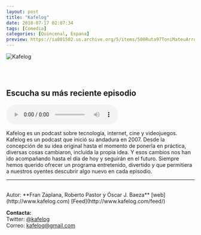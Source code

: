```yaml
---
layout: post
title: "Kafelog"
date: 2018-07-17 02:07:34
tags: [Comedia]
categories: [Quincenal, Espana]
preview: https://ia801502.us.archive.org/5/items/500Ruta97ToniMateuArrom/300-kflog-FranZaplana.jpg
---
```


![Kafelog](https://ia801502.us.archive.org/5/items/500Ruta97ToniMateuArrom/500-Kflog-FranZaplana.jpg)

<br/>
<br/>

## Escucha su más reciente episodio

<!--reproductor-feed=http://www.kafelog.com/feed/-->
<!--reproductor-start-->
<audio id="audio" preload="auto" controls="" src="http://feedproxy.google.com/~r/kafelog/~5/0cyFkEVHMh8/kafelog140.mp3"></audio>
<!--reproductor-end-->

Kafelog es un podcast sobre tecnología, internet, cine y videojuegos. Kafelog es un podcast que inició su andadura en 2007. Desde la concepción de su idea original hasta el momento de ponerla en práctica, diversas cosas cambiaron, incluida la propia idea. Y esos cambios nos han ido acompañando hasta el día de hoy y seguirán en el futuro. Siempre hemos querido ofrecer un programa entretenido, divertido y que permitiera a nuestros oyentes descubrir algo nuevo en cada episodio.

_ _ _

<br>
Autor: **Fran Zaplana, Roberto Pastor y Óscar J. Baeza**  
[web](http://www.kafelog.com)  
[Feed](http://www.kafelog.com/feed/)  



**Contacta:**  
Twitter: [@kafelog](https://twitter.com/kafelog)  
Correo: [kafelog@gmail.com](mailto:kafelog@gmail.com)  
